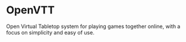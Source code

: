 # OpenVTT
Open Virtual Tabletop system for playing games together online, with a focus on simplicity and easy of use.
